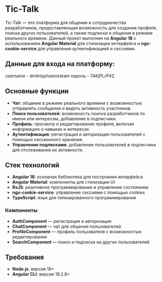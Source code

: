 # Tic-Talk

Tic-Talk — это платформа для общения и сотрудничества разработчиков, предоставляющая возможность для создания профиля, поиска других пользователей, а также подписки и общения в режиме реального времени.
Данный проект выполнен на **Angular 18** с использованием **Angular Material** для стилизации интерфейса и **ngx-cookie-service** для управления аутентификацией и сессиями.

## Данные для входа на платформу:

username - dmitriyphoenixteam 
пароль - 7AKjPLrP42


## Основные функции

- **Чат**: общение в режиме реального времени с возможностью отправлять сообщения и видеть активность участников.
- **Поиск пользователей**: возможность поиска разработчиков по имени или интересам, добавление в подписчики.
- **Профиль**: просмотр и редактирование профиля, включая информацию о навыках и интересах.
- **Аутентификация**: регистрация и авторизация пользователей с помощью сессионного хранения.
- **Управление подписками**: добавление пользователей в подписчики для отслеживания их активности.

## Стек технологий

- **Angular 18**: основная библиотека для построения интерфейса
- **Angular Material**: компоненты для стилизации UI
- **RxJS**: реактивное программирование и управление состоянием
- **ngx-cookie-service**: управление сессиями с помощью cookies
- **TypeScript**: язык для типизированного программирования


### Компоненты

- **AuthComponent** — регистрация и авторизация
- **ChatComponent** — чат для общения пользователей
- **ProfileComponent** — профиль пользователя с возможностью редактирования
- **SearchComponent** — поиск и подписка на других пользователей

## Требования

- **Node.js**: версия 18+
- **Angular CLI**: версия 18.2.8+
